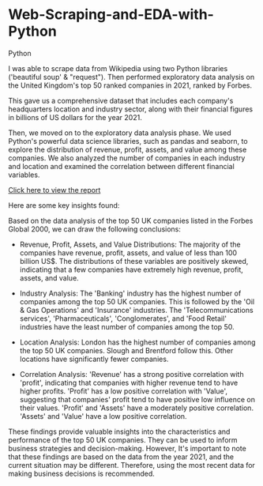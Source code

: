 # Web-Scraping-and-EDA-with-Python
Python

I was able to scrape data from Wikipedia using two Python libraries ('beautiful soup' & "request"). Then performed exploratory data analysis on the United Kingdom's top 50 ranked companies in 2021, ranked by Forbes.

This gave us a comprehensive dataset that includes each company's headquarters location and industry sector, along with their financial figures in billions of US dollars for the year 2021.

Then, we moved on to the exploratory data analysis phase. We used Python's powerful data science libraries, such as pandas and seaborn, to explore the distribution of revenue, profit, assets, and value among these companies. We also analyzed the number of companies in each industry and location and examined the correlation between different financial variables.

[Click here to view the report]()

Here are some key insights found:

Based on the data analysis of the top 50 UK companies listed in the Forbes Global 2000, we can draw the following conclusions:

- Revenue, Profit, Assets, and Value Distributions: The majority of the companies have revenue, profit, assets, and value of less than 100 billion US$. The distributions of these variables are positively skewed, indicating that a few companies have extremely high revenue, profit, assets, and value.

- Industry Analysis: The 'Banking' industry has the highest number of companies among the top 50 UK companies. This is followed by the 'Oil & Gas Operations' and 'Insurance' industries. The 'Telecommunications services', 'Pharmaceuticals', 'Conglomerates', and 'Food Retail' industries have the least number of companies among the top 50.

- Location Analysis: London has the highest number of companies among the top 50 UK companies. Slough and Brentford follow this. Other locations have significantly fewer companies.

- Correlation Analysis: 'Revenue' has a strong positive correlation with 'profit', indicating that companies with higher revenue tend to have higher profits. 'Profit' has a low positive correlation with 'Value', suggesting that companies' profit tend to have positive low influence on their values. 'Profit' and 'Assets' have a moderately positive correlation. 'Assets' and 'Value' have a low positive correlation.

These findings provide valuable insights into the characteristics and performance of the top 50 UK companies. They can be used to inform business strategies and decision-making. However, 
It's important to note that these findings are based on the data from the year 2021, and the current situation may be different. Therefore, using the most recent data for making business decisions is recommended.
